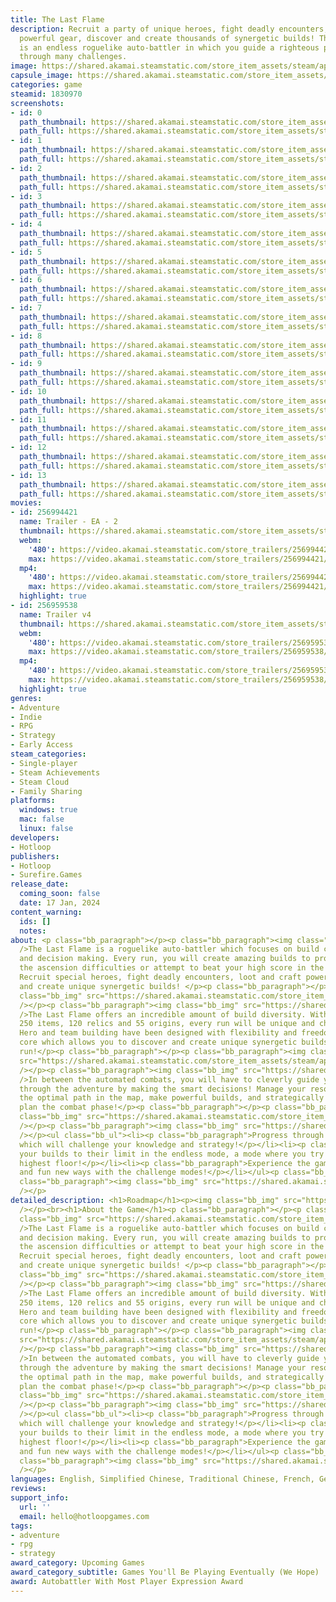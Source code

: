 ```yaml
---
title: The Last Flame
description: Recruit a party of unique heroes, fight deadly encounters, loot and craft
  powerful gear, discover and create thousands of synergetic builds! The Last Flame
  is an endless roguelike auto-battler in which you guide a righteous party of heroes
  through many challenges.
image: https://shared.akamai.steamstatic.com/store_item_assets/steam/apps/1830970/header.jpg?t=1732312392
capsule_image: https://shared.akamai.steamstatic.com/store_item_assets/steam/apps/1830970/capsule_231x87.jpg?t=1732312392
categories: game
steamid: 1830970
screenshots:
- id: 0
  path_thumbnail: https://shared.akamai.steamstatic.com/store_item_assets/steam/apps/1830970/ss_4b5bf33cd70be81588b579cae21a399b17a27b9e.600x338.jpg?t=1732312392
  path_full: https://shared.akamai.steamstatic.com/store_item_assets/steam/apps/1830970/ss_4b5bf33cd70be81588b579cae21a399b17a27b9e.1920x1080.jpg?t=1732312392
- id: 1
  path_thumbnail: https://shared.akamai.steamstatic.com/store_item_assets/steam/apps/1830970/ss_8ee3eae7c57964c7cbad7ce7a4b07166ca04ea27.600x338.jpg?t=1732312392
  path_full: https://shared.akamai.steamstatic.com/store_item_assets/steam/apps/1830970/ss_8ee3eae7c57964c7cbad7ce7a4b07166ca04ea27.1920x1080.jpg?t=1732312392
- id: 2
  path_thumbnail: https://shared.akamai.steamstatic.com/store_item_assets/steam/apps/1830970/ss_2f634b08c59c57bc3ce6cfecfa38ef5d590446e9.600x338.jpg?t=1732312392
  path_full: https://shared.akamai.steamstatic.com/store_item_assets/steam/apps/1830970/ss_2f634b08c59c57bc3ce6cfecfa38ef5d590446e9.1920x1080.jpg?t=1732312392
- id: 3
  path_thumbnail: https://shared.akamai.steamstatic.com/store_item_assets/steam/apps/1830970/ss_b4fa1bdb44553581dd902ec924db726b437a56b2.600x338.jpg?t=1732312392
  path_full: https://shared.akamai.steamstatic.com/store_item_assets/steam/apps/1830970/ss_b4fa1bdb44553581dd902ec924db726b437a56b2.1920x1080.jpg?t=1732312392
- id: 4
  path_thumbnail: https://shared.akamai.steamstatic.com/store_item_assets/steam/apps/1830970/ss_ca5e63b724fcda6601c6e75178f69437023ac1ff.600x338.jpg?t=1732312392
  path_full: https://shared.akamai.steamstatic.com/store_item_assets/steam/apps/1830970/ss_ca5e63b724fcda6601c6e75178f69437023ac1ff.1920x1080.jpg?t=1732312392
- id: 5
  path_thumbnail: https://shared.akamai.steamstatic.com/store_item_assets/steam/apps/1830970/ss_ccaa2bcabd73eb598816bf3f382ebae6b4bd290a.600x338.jpg?t=1732312392
  path_full: https://shared.akamai.steamstatic.com/store_item_assets/steam/apps/1830970/ss_ccaa2bcabd73eb598816bf3f382ebae6b4bd290a.1920x1080.jpg?t=1732312392
- id: 6
  path_thumbnail: https://shared.akamai.steamstatic.com/store_item_assets/steam/apps/1830970/ss_a4c2516ea0a47760f1142f8fbee8eb31f2f27987.600x338.jpg?t=1732312392
  path_full: https://shared.akamai.steamstatic.com/store_item_assets/steam/apps/1830970/ss_a4c2516ea0a47760f1142f8fbee8eb31f2f27987.1920x1080.jpg?t=1732312392
- id: 7
  path_thumbnail: https://shared.akamai.steamstatic.com/store_item_assets/steam/apps/1830970/ss_299d1663aa82879c99d4f3aacf4cf4ab0128e19d.600x338.jpg?t=1732312392
  path_full: https://shared.akamai.steamstatic.com/store_item_assets/steam/apps/1830970/ss_299d1663aa82879c99d4f3aacf4cf4ab0128e19d.1920x1080.jpg?t=1732312392
- id: 8
  path_thumbnail: https://shared.akamai.steamstatic.com/store_item_assets/steam/apps/1830970/ss_e89e2f0acd090857891bc6b6c1f2b16c060194a3.600x338.jpg?t=1732312392
  path_full: https://shared.akamai.steamstatic.com/store_item_assets/steam/apps/1830970/ss_e89e2f0acd090857891bc6b6c1f2b16c060194a3.1920x1080.jpg?t=1732312392
- id: 9
  path_thumbnail: https://shared.akamai.steamstatic.com/store_item_assets/steam/apps/1830970/ss_4847270f3d273f01007524d9dab934a9d4bd61dd.600x338.jpg?t=1732312392
  path_full: https://shared.akamai.steamstatic.com/store_item_assets/steam/apps/1830970/ss_4847270f3d273f01007524d9dab934a9d4bd61dd.1920x1080.jpg?t=1732312392
- id: 10
  path_thumbnail: https://shared.akamai.steamstatic.com/store_item_assets/steam/apps/1830970/ss_a78c7bb0d0e1b201d5d26a8dd8f4da884f2eb953.600x338.jpg?t=1732312392
  path_full: https://shared.akamai.steamstatic.com/store_item_assets/steam/apps/1830970/ss_a78c7bb0d0e1b201d5d26a8dd8f4da884f2eb953.1920x1080.jpg?t=1732312392
- id: 11
  path_thumbnail: https://shared.akamai.steamstatic.com/store_item_assets/steam/apps/1830970/ss_0c70fd685acb501d7b26f94558f6ec0a5a9cd76f.600x338.jpg?t=1732312392
  path_full: https://shared.akamai.steamstatic.com/store_item_assets/steam/apps/1830970/ss_0c70fd685acb501d7b26f94558f6ec0a5a9cd76f.1920x1080.jpg?t=1732312392
- id: 12
  path_thumbnail: https://shared.akamai.steamstatic.com/store_item_assets/steam/apps/1830970/ss_1341515182336ee38e51f2508162e551d3d4b86e.600x338.jpg?t=1732312392
  path_full: https://shared.akamai.steamstatic.com/store_item_assets/steam/apps/1830970/ss_1341515182336ee38e51f2508162e551d3d4b86e.1920x1080.jpg?t=1732312392
- id: 13
  path_thumbnail: https://shared.akamai.steamstatic.com/store_item_assets/steam/apps/1830970/ss_53cf2d87346eb28b5f3da131fc6c79c2cfcc0102.600x338.jpg?t=1732312392
  path_full: https://shared.akamai.steamstatic.com/store_item_assets/steam/apps/1830970/ss_53cf2d87346eb28b5f3da131fc6c79c2cfcc0102.1920x1080.jpg?t=1732312392
movies:
- id: 256994421
  name: Trailer - EA - 2
  thumbnail: https://shared.akamai.steamstatic.com/store_item_assets/steam/apps/256994421/movie.293x165.jpg?t=1705510434
  webm:
    '480': https://video.akamai.steamstatic.com/store_trailers/256994421/movie480_vp9.webm?t=1705510434
    max: https://video.akamai.steamstatic.com/store_trailers/256994421/movie_max_vp9.webm?t=1705510434
  mp4:
    '480': https://video.akamai.steamstatic.com/store_trailers/256994421/movie480.mp4?t=1705510434
    max: https://video.akamai.steamstatic.com/store_trailers/256994421/movie_max.mp4?t=1705510434
  highlight: true
- id: 256959538
  name: Trailer v4
  thumbnail: https://shared.akamai.steamstatic.com/store_item_assets/steam/apps/256959538/movie.293x165.jpg?t=1690870421
  webm:
    '480': https://video.akamai.steamstatic.com/store_trailers/256959538/movie480_vp9.webm?t=1690870421
    max: https://video.akamai.steamstatic.com/store_trailers/256959538/movie_max_vp9.webm?t=1690870421
  mp4:
    '480': https://video.akamai.steamstatic.com/store_trailers/256959538/movie480.mp4?t=1690870421
    max: https://video.akamai.steamstatic.com/store_trailers/256959538/movie_max.mp4?t=1690870421
  highlight: true
genres:
- Adventure
- Indie
- RPG
- Strategy
- Early Access
steam_categories:
- Single-player
- Steam Achievements
- Steam Cloud
- Family Sharing
platforms:
  windows: true
  mac: false
  linux: false
developers:
- Hotloop
publishers:
- Hotloop
- Surefire.Games
release_date:
  coming_soon: false
  date: 17 Jan, 2024
content_warning:
  ids: []
  notes:
about: <p class="bb_paragraph"></p><p class="bb_paragraph"><img class="bb_img" src="https://shared.akamai.steamstatic.com/store_item_assets/steam/apps/1830970/extras/SP_TITLE_1.png?t=1732312392"
  />The Last Flame is a roguelike auto-battler which focuses on build creation, strategy
  and decision making. Every run, you will create amazing builds to progress through
  the ascension difficulties or attempt to beat your high score in the endless mode!
  Recruit special heroes, fight deadly encounters, loot and craft powerful gear, discover
  and create unique synergetic builds! </p><p class="bb_paragraph"></p><p class="bb_paragraph"><img
  class="bb_img" src="https://shared.akamai.steamstatic.com/store_item_assets/steam/apps/1830970/extras/GIF_FIGHT_A3.gif?t=1732312392"
  /></p><p class="bb_paragraph"><img class="bb_img" src="https://shared.akamai.steamstatic.com/store_item_assets/steam/apps/1830970/extras/SP_TITLE_2.png?t=1732312392"
  />The Last Flame offers an incredible amount of build diversity. With over 55 heroes,
  250 items, 120 relics and 55 origins, every run will be unique and challenging!
  Hero and team building have been designed with flexibility and freedom at their
  core which allows you to discover and create unique synergetic builds every single
  run!</p><p class="bb_paragraph"></p><p class="bb_paragraph"><img class="bb_img"
  src="https://shared.akamai.steamstatic.com/store_item_assets/steam/apps/1830970/extras/GIF_Builds.gif?t=1732312392"
  /></p><p class="bb_paragraph"><img class="bb_img" src="https://shared.akamai.steamstatic.com/store_item_assets/steam/apps/1830970/extras/SP_TITLE_3.png?t=1732312392"
  />In between the automated combats, you will have to cleverly guide your heroes
  through the adventure by making the smart decisions! Manage your resources, choose
  the optimal path in the map, make powerful builds, and strategically position and
  plan the combat phase!</p><p class="bb_paragraph"></p><p class="bb_paragraph"><img
  class="bb_img" src="https://shared.akamai.steamstatic.com/store_item_assets/steam/apps/1830970/extras/GIF_Tactical.gif?t=1732312392"
  /></p><p class="bb_paragraph"><img class="bb_img" src="https://shared.akamai.steamstatic.com/store_item_assets/steam/apps/1830970/extras/SP_TITLE_4.png?t=1732312392"
  /></p><ul class="bb_ul"><li><p class="bb_paragraph">Progress through 5 difficulties
  which will challenge your knowledge and strategy!</p></li><li><p class="bb_paragraph">Push
  your builds to their limit in the endless mode, a mode where you try to reach the
  highest floor!</p></li><li><p class="bb_paragraph">Experience the game in diverse
  and fun new ways with the challenge modes!</p></li></ul><p class="bb_paragraph"></p><p
  class="bb_paragraph"><img class="bb_img" src="https://shared.akamai.steamstatic.com/store_item_assets/steam/apps/1830970/extras/GIF_FIGHT_ENDLESS.gif?t=1732312392"
  /></p>
detailed_description: <h1>Roadmap</h1><p><img class="bb_img" src="https://shared.akamai.steamstatic.com/store_item_assets/steam/apps/1830970/extras/roadmap_transparent.png?t=1732312392"
  /></p><br><h1>About the Game</h1><p class="bb_paragraph"></p><p class="bb_paragraph"><img
  class="bb_img" src="https://shared.akamai.steamstatic.com/store_item_assets/steam/apps/1830970/extras/SP_TITLE_1.png?t=1732312392"
  />The Last Flame is a roguelike auto-battler which focuses on build creation, strategy
  and decision making. Every run, you will create amazing builds to progress through
  the ascension difficulties or attempt to beat your high score in the endless mode!
  Recruit special heroes, fight deadly encounters, loot and craft powerful gear, discover
  and create unique synergetic builds! </p><p class="bb_paragraph"></p><p class="bb_paragraph"><img
  class="bb_img" src="https://shared.akamai.steamstatic.com/store_item_assets/steam/apps/1830970/extras/GIF_FIGHT_A3.gif?t=1732312392"
  /></p><p class="bb_paragraph"><img class="bb_img" src="https://shared.akamai.steamstatic.com/store_item_assets/steam/apps/1830970/extras/SP_TITLE_2.png?t=1732312392"
  />The Last Flame offers an incredible amount of build diversity. With over 55 heroes,
  250 items, 120 relics and 55 origins, every run will be unique and challenging!
  Hero and team building have been designed with flexibility and freedom at their
  core which allows you to discover and create unique synergetic builds every single
  run!</p><p class="bb_paragraph"></p><p class="bb_paragraph"><img class="bb_img"
  src="https://shared.akamai.steamstatic.com/store_item_assets/steam/apps/1830970/extras/GIF_Builds.gif?t=1732312392"
  /></p><p class="bb_paragraph"><img class="bb_img" src="https://shared.akamai.steamstatic.com/store_item_assets/steam/apps/1830970/extras/SP_TITLE_3.png?t=1732312392"
  />In between the automated combats, you will have to cleverly guide your heroes
  through the adventure by making the smart decisions! Manage your resources, choose
  the optimal path in the map, make powerful builds, and strategically position and
  plan the combat phase!</p><p class="bb_paragraph"></p><p class="bb_paragraph"><img
  class="bb_img" src="https://shared.akamai.steamstatic.com/store_item_assets/steam/apps/1830970/extras/GIF_Tactical.gif?t=1732312392"
  /></p><p class="bb_paragraph"><img class="bb_img" src="https://shared.akamai.steamstatic.com/store_item_assets/steam/apps/1830970/extras/SP_TITLE_4.png?t=1732312392"
  /></p><ul class="bb_ul"><li><p class="bb_paragraph">Progress through 5 difficulties
  which will challenge your knowledge and strategy!</p></li><li><p class="bb_paragraph">Push
  your builds to their limit in the endless mode, a mode where you try to reach the
  highest floor!</p></li><li><p class="bb_paragraph">Experience the game in diverse
  and fun new ways with the challenge modes!</p></li></ul><p class="bb_paragraph"></p><p
  class="bb_paragraph"><img class="bb_img" src="https://shared.akamai.steamstatic.com/store_item_assets/steam/apps/1830970/extras/GIF_FIGHT_ENDLESS.gif?t=1732312392"
  /></p>
languages: English, Simplified Chinese, Traditional Chinese, French, German
reviews:
support_info:
  url: ''
  email: hello@hotloopgames.com
tags:
- adventure
- rpg
- strategy
award_category: Upcoming Games
award_category_subtitle: Games You'll Be Playing Eventually (We Hope)
award: Autobattler With Most Player Expression Award
---
```


